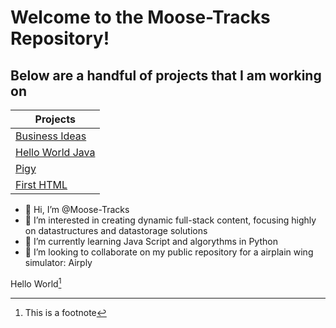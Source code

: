 # Welcome to the Moose-Tracks Repository!
## Below are a handful of projects that I am working on

| Projects  |
| ------------- |
| [Business Ideas](https://github.com/Moose-Tracks/BusinessIdeas/) |
| [Hello World Java](https://github.com/Moose-Tracks/HelloWorldJava/) |
| [Pigy](https://github.com/Moose-Tracks/Pigy/) |
| [First HTML](https://github.com/Moose-Tracks/huntersHTML/)  |

- 👋 Hi, I’m @Moose-Tracks
- 👀 I’m interested in creating dynamic full-stack content, focusing highly on datastructures and datastorage solutions
- 🌱 I’m currently learning Java Script and algorythms in Python
- 💞️ I’m looking to collaborate on my public repository for a airplain wing simulator: Airply

<!---
Moose-Tracks/Moose-Tracks is a ✨ special ✨ repository because its `README.md` (this file) appears on your GitHub profile.
You can click the Preview link to take a look at your changes.
--->

Hello World[^1]

[^1]: This is a footnote
